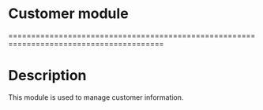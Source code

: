 # Customer module
========================================================================================

# Description

This module is used to manage customer information.